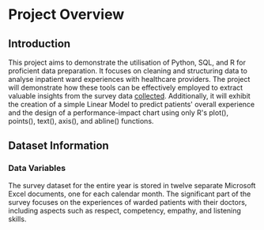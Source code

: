 # Project Overview

## Introduction
This project aims to demonstrate the utilisation of Python, SQL, and R for proficient data preparation. It focuses on cleaning and structuring data to analyse inpatient ward experiences with healthcare providers. The project will demonstrate how these tools can be effectively employed to extract valuable insights from the survey data [collected](https://github.com/Md-Khid/Data_Wrangling_Patient_Survey_Experience/tree/main/Survey%20Data). Additionally, it will exhibit the creation of a simple Linear Model to predict patients' overall experience and the design of a performance-impact chart using only R's plot(), points(), text(), axis(), and abline() functions.

## Dataset Information

### Data Variables
The survey dataset for the entire year is stored in twelve separate Microsoft Excel documents, one for each calendar month. The significant part of the survey focuses on the experiences of warded patients with their doctors, including aspects such as respect, competency, empathy, and listening skills.
      
        

         
        

          
    

